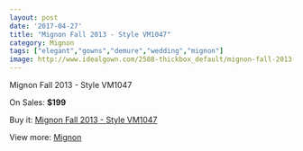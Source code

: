 ```yaml
---
layout: post
date: '2017-04-27'
title: "Mignon Fall 2013 - Style VM1047"
category: Mignon
tags: ["elegant","gowns","demure","wedding","mignon"]
image: http://www.idealgown.com/2588-thickbox_default/mignon-fall-2013-style-vm1047.jpg
---
```

Mignon Fall 2013 - Style VM1047

On Sales: **$199**
<a href="https://www.idealgown.com/en/mignon/1245-mignon-fall-2013-style-vm1047.html"><amp-img layout="responsive" width="600" height="600" src="//www.idealgown.com/2588-thickbox_default/mignon-fall-2013-style-vm1047.jpg" alt="Mignon Fall 2013 - Style VM1047 0" /></a>
<a href="https://www.idealgown.com/en/mignon/1245-mignon-fall-2013-style-vm1047.html"><amp-img layout="responsive" width="600" height="600" src="//www.idealgown.com/2589-thickbox_default/mignon-fall-2013-style-vm1047.jpg" alt="Mignon Fall 2013 - Style VM1047 1" /></a>

Buy it: [Mignon Fall 2013 - Style VM1047](https://www.idealgown.com/en/mignon/1245-mignon-fall-2013-style-vm1047.html "Mignon Fall 2013 - Style VM1047")

View more: [Mignon](https://www.idealgown.com/en/17-mignon "Mignon")